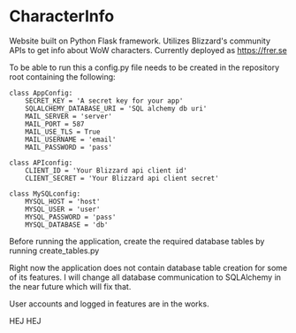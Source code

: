 # CharacterInfo
Website built on Python Flask framework. Utilizes Blizzard's community APIs to get info about WoW characters.
Currently deployed as https://frer.se

To be able to run this a config.py file needs to be created in the repository root containing the following:
```
class AppConfig:
    SECRET_KEY = 'A secret key for your app'
    SQLALCHEMY_DATABASE_URI = 'SQL alchemy db uri'
    MAIL_SERVER = 'server'
    MAIL_PORT = 587
    MAIL_USE_TLS = True
    MAIL_USERNAME = 'email'
    MAIL_PASSWORD = 'pass'

class APIconfig:
    CLIENT_ID = 'Your Blizzard api client id'
    CLIENT_SECRET = 'Your Blizzard api client secret'

class MySQLconfig:
    MYSQL_HOST = 'host'
    MYSQL_USER = 'user'
    MYSQL_PASSWORD = 'pass'
    MYSQL_DATABASE = 'db'
```
Before running the application, create the required database tables by running create_tables.py

Right now the application does not contain database table creation for some of its features.
I will change all database communication to SQLAlchemy in the near future which will fix that.

User accounts and logged in features are in the works.

HEJ HEJ